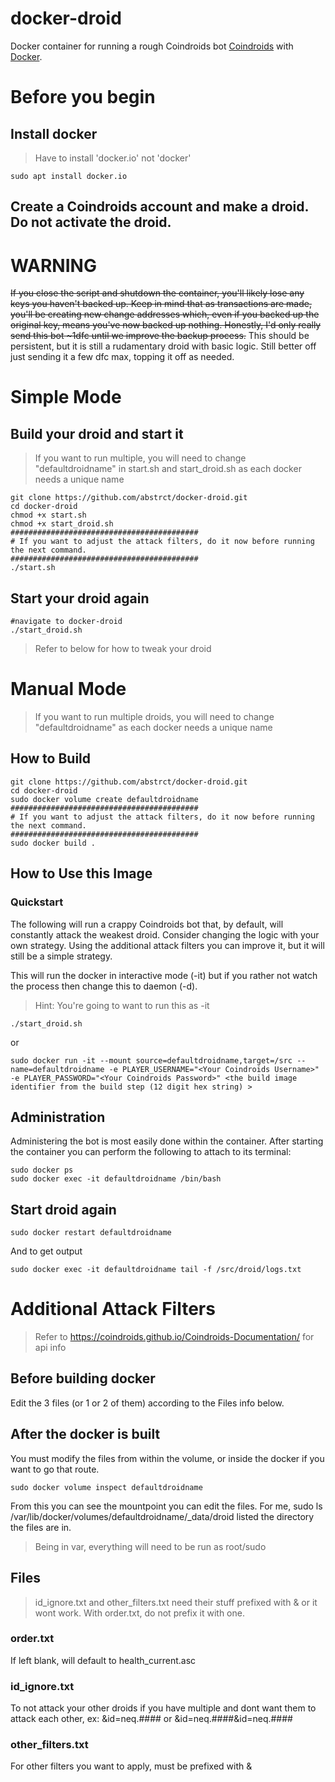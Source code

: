 # docker-droid

Docker container for running a rough Coindroids bot
[Coindroids](https://coindroids.com/) with [Docker](https://www.docker.com).


# Before you begin
## Install docker
> Have to install 'docker.io' not 'docker'
```
sudo apt install docker.io
```
## Create a Coindroids account and make a droid. Do not activate the droid.



# WARNING
<del>If you close the script and shutdown the container, you'll likely lose any keys you haven't backed up. Keep in mind that as transactions are made, you'll be creating new change addresses which, even if you backed up the original key, means you've now backed up nothing. Honestly, I'd only really send this bot ~1dfc until we improve the backup process.</del>
This should be persistent, but it is still a rudamentary droid with basic logic. Still better off just sending it a few dfc max, topping it off as needed.




# Simple Mode
## Build your droid and start it
> If you want to run multiple, you will need to change "defaultdroidname" in start.sh and start_droid.sh as each docker needs a unique name
```
git clone https://github.com/abstrct/docker-droid.git
cd docker-droid
chmod +x start.sh
chmod +x start_droid.sh
##########################################
# If you want to adjust the attack filters, do it now before running the next command.
##########################################
./start.sh
```
## Start your droid again
```
#navigate to docker-droid
./start_droid.sh
```
> Refer to below for how to tweak your droid



# Manual Mode
> If you want to run multiple droids, you will need to change "defaultdroidname" as each docker needs a unique name
## How to Build
```
git clone https://github.com/abstrct/docker-droid.git
cd docker-droid
sudo docker volume create defaultdroidname
##########################################
# If you want to adjust the attack filters, do it now before running the next command.
##########################################
sudo docker build .
```

## How to Use this Image
### Quickstart
The following will run a crappy Coindroids bot that, by default, will constantly attack the weakest droid. Consider changing the logic with your own strategy. Using the additional attack filters you can improve it, but it will still be a simple strategy.


This will run the docker in interactive mode (-it) but if you rather not watch the process then change this to daemon (-d). 

> Hint: You're going to want to run this as -it
```
./start_droid.sh
```
or
```
sudo docker run -it --mount source=defaultdroidname,target=/src --name=defaultdroidname -e PLAYER_USERNAME="<Your Coindroids Username>" -e PLAYER_PASSWORD="<Your Coindroids Password>" <the build image identifier from the build step (12 digit hex string) > 
```

## Administration
Administering the bot is most easily done within the container. After starting the container you can perform the following to attach to its terminal:

```
sudo docker ps
sudo docker exec -it defaultdroidname /bin/bash
```

## Start droid again
```
sudo docker restart defaultdroidname
```
And to get output
```
sudo docker exec -it defaultdroidname tail -f /src/droid/logs.txt
```

# Additional Attack Filters
> Refer to https://coindroids.github.io/Coindroids-Documentation/ for api info
## Before building docker
Edit the 3 files (or 1 or 2 of them) according to the Files info below.
## After the docker is built
You must modify the files from within the volume, or inside the docker if you want to go that route.
```
sudo docker volume inspect defaultdroidname
```
From this you can see the mountpoint you can edit the files. For me, sudo ls /var/lib/docker/volumes/defaultdroidname/_data/droid listed the directory the files are in.
> Being in var, everything will need to be run as root/sudo

## Files
> id_ignore.txt and other_filters.txt need their stuff prefixed with & or it wont work. With order.txt, do not prefix it with one.
### order.txt
If left blank, will default to health_current.asc
### id_ignore.txt
To not attack your other droids if you have multiple and dont want them to attack each other, ex: &id=neq.#### or &id=neq.####&id=neq.####
### other_filters.txt
For other filters you want to apply, must be prefixed with &